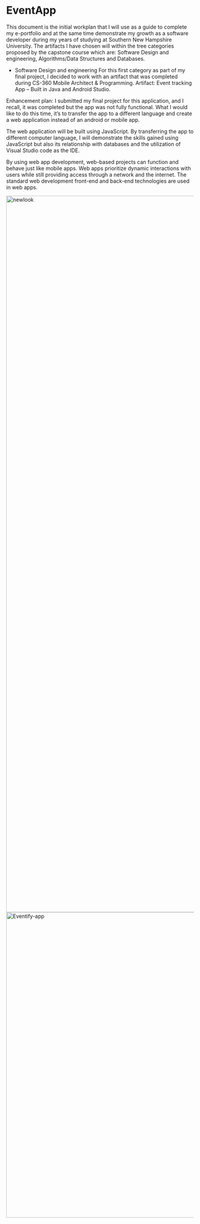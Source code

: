 # EventApp

This document is the initial workplan that I will use as a guide to complete my e-portfolio and at the same time demonstrate my growth as a software developer during my years of studying at Southern New Hampshire University. The artifacts I have chosen will within the tree categories proposed by the capstone course which are: Software Design and engineering, Algorithms/Data Structures and Databases. 

- Software Design and engineering
For this first category as part of my final project, I decided to work with an artifact that was completed during CS-360 Mobile Architect & Programming. 
Artifact: Event tracking App – Built in Java and Android Studio. 

Enhancement plan: 
I submitted my final project for this application, and I recall, it was completed but the app was not fully functional. What I would like to do this time, it’s to transfer the app to a different language and create a web application instead of an android or mobile app. 

The web application will be built using JavaScript. By transferring the app to different computer language, I will demonstrate the skills gained using JavaScript but also its relationship with databases and the utilization of Visual Studio code as the IDE. 

By using web app development, web-based projects can function and behave just like mobile apps. Web apps prioritize dynamic interactions with users while still providing access through a network and the internet. The standard web development front-end and back-end technologies are used in web apps. 

<img width="1921" alt="newlook" src="https://github.com/char06/EventApp/assets/24831449/aaeb01c6-08b2-44ea-ac4e-f6cd088c4335">
<img width="819" alt="Eventify-app" src="https://github.com/char06/EventApp/assets/24831449/6d81583a-0506-4dd0-8446-3e7bea268948">
